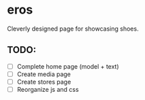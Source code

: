 # eros
Cleverly designed page for showcasing shoes.

## TODO:
- [ ] Complete home page (model + text)
- [ ] Create media page
- [ ] Create stores page
- [ ] Reorganize js and css